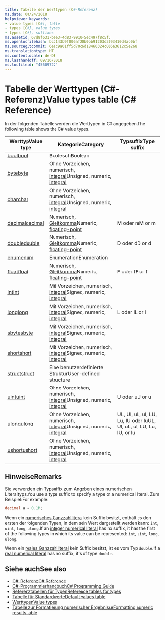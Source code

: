 ```yaml
---
title: Tabelle der Werttypen (C#-Referenz)
ms.date: 08/24/2018
helpviewer_keywords:
- value types [C#], table
- types [C#], value types
- types [C#], suffixes
ms.assetid: 67d8f631-b6e3-4d83-9910-5ec497f8c5f3
ms.openlocfilehash: bc7143b9f006af20b0bb91203d3093410d4ac0bf
ms.sourcegitcommit: 6eac9a01ff5d70c6d18460324c016a3612c5e268
ms.translationtype: HT
ms.contentlocale: de-DE
ms.lasthandoff: 09/16/2018
ms.locfileid: "45609722"
---
```

# <a name="value-types-table-c-reference"></a><span data-ttu-id="cce3d-102">Tabelle der Werttypen (C#-Referenz)</span><span class="sxs-lookup"><span data-stu-id="cce3d-102">Value types table (C# Reference)</span></span>

<span data-ttu-id="cce3d-103">In der folgenden Tabelle werden die Werttypen in C# angegeben.</span><span class="sxs-lookup"><span data-stu-id="cce3d-103">The following table shows the C# value types.</span></span>  
  
|<span data-ttu-id="cce3d-104">Werttyp</span><span class="sxs-lookup"><span data-stu-id="cce3d-104">Value type</span></span>|<span data-ttu-id="cce3d-105">Kategorie</span><span class="sxs-lookup"><span data-stu-id="cce3d-105">Category</span></span>|<span data-ttu-id="cce3d-106">Typsuffix</span><span class="sxs-lookup"><span data-stu-id="cce3d-106">Type suffix</span></span>|  
|----------------|--------------|-----------------|  
|[<span data-ttu-id="cce3d-107">bool</span><span class="sxs-lookup"><span data-stu-id="cce3d-107">bool</span></span>](bool.md)|<span data-ttu-id="cce3d-108">Boolesch</span><span class="sxs-lookup"><span data-stu-id="cce3d-108">Boolean</span></span>||  
|[<span data-ttu-id="cce3d-109">byte</span><span class="sxs-lookup"><span data-stu-id="cce3d-109">byte</span></span>](byte.md)|<span data-ttu-id="cce3d-110">Ohne Vorzeichen, numerisch, [integral](integral-types-table.md)</span><span class="sxs-lookup"><span data-stu-id="cce3d-110">Unsigned, numeric, [integral](integral-types-table.md)</span></span>||  
|[<span data-ttu-id="cce3d-111">char</span><span class="sxs-lookup"><span data-stu-id="cce3d-111">char</span></span>](char.md)|<span data-ttu-id="cce3d-112">Ohne Vorzeichen, numerisch, [integral](integral-types-table.md)</span><span class="sxs-lookup"><span data-stu-id="cce3d-112">Unsigned, numeric, [integral](integral-types-table.md)</span></span>||  
|[<span data-ttu-id="cce3d-113">decimal</span><span class="sxs-lookup"><span data-stu-id="cce3d-113">decimal</span></span>](decimal.md)|<span data-ttu-id="cce3d-114">Numerisch, [Gleitkomma](floating-point-types-table.md)</span><span class="sxs-lookup"><span data-stu-id="cce3d-114">Numeric, [floating-point](floating-point-types-table.md)</span></span>|<span data-ttu-id="cce3d-115">M oder m</span><span class="sxs-lookup"><span data-stu-id="cce3d-115">M or m</span></span>|  
|[<span data-ttu-id="cce3d-116">double</span><span class="sxs-lookup"><span data-stu-id="cce3d-116">double</span></span>](double.md)|<span data-ttu-id="cce3d-117">Numerisch, [Gleitkomma](floating-point-types-table.md)</span><span class="sxs-lookup"><span data-stu-id="cce3d-117">Numeric, [floating-point](floating-point-types-table.md)</span></span>|<span data-ttu-id="cce3d-118">D oder d</span><span class="sxs-lookup"><span data-stu-id="cce3d-118">D or d</span></span>|  
|[<span data-ttu-id="cce3d-119">enum</span><span class="sxs-lookup"><span data-stu-id="cce3d-119">enum</span></span>](enum.md)|<span data-ttu-id="cce3d-120">Enumeration</span><span class="sxs-lookup"><span data-stu-id="cce3d-120">Enumeration</span></span>||  
|[<span data-ttu-id="cce3d-121">float</span><span class="sxs-lookup"><span data-stu-id="cce3d-121">float</span></span>](float.md)|<span data-ttu-id="cce3d-122">Numerisch, [Gleitkomma](floating-point-types-table.md)</span><span class="sxs-lookup"><span data-stu-id="cce3d-122">Numeric, [floating-point](floating-point-types-table.md)</span></span>|<span data-ttu-id="cce3d-123">F oder f</span><span class="sxs-lookup"><span data-stu-id="cce3d-123">F or f</span></span>|  
|[<span data-ttu-id="cce3d-124">int</span><span class="sxs-lookup"><span data-stu-id="cce3d-124">int</span></span>](int.md)|<span data-ttu-id="cce3d-125">Mit Vorzeichen, numerisch, [integral](integral-types-table.md)</span><span class="sxs-lookup"><span data-stu-id="cce3d-125">Signed, numeric, [integral](integral-types-table.md)</span></span>||  
|[<span data-ttu-id="cce3d-126">long</span><span class="sxs-lookup"><span data-stu-id="cce3d-126">long</span></span>](long.md)|<span data-ttu-id="cce3d-127">Mit Vorzeichen, numerisch, [integral](integral-types-table.md)</span><span class="sxs-lookup"><span data-stu-id="cce3d-127">Signed, numeric, [integral](integral-types-table.md)</span></span>|<span data-ttu-id="cce3d-128">L oder l</span><span class="sxs-lookup"><span data-stu-id="cce3d-128">L or l</span></span>|  
|[<span data-ttu-id="cce3d-129">sbyte</span><span class="sxs-lookup"><span data-stu-id="cce3d-129">sbyte</span></span>](sbyte.md)|<span data-ttu-id="cce3d-130">Mit Vorzeichen, numerisch, [integral](integral-types-table.md)</span><span class="sxs-lookup"><span data-stu-id="cce3d-130">Signed, numeric, [integral](integral-types-table.md)</span></span>||  
|[<span data-ttu-id="cce3d-131">short</span><span class="sxs-lookup"><span data-stu-id="cce3d-131">short</span></span>](short.md)|<span data-ttu-id="cce3d-132">Mit Vorzeichen, numerisch, [integral](integral-types-table.md)</span><span class="sxs-lookup"><span data-stu-id="cce3d-132">Signed, numeric, [integral](integral-types-table.md)</span></span>||  
|[<span data-ttu-id="cce3d-133">struct</span><span class="sxs-lookup"><span data-stu-id="cce3d-133">struct</span></span>](struct.md)|<span data-ttu-id="cce3d-134">Eine benutzerdefinierte Struktur</span><span class="sxs-lookup"><span data-stu-id="cce3d-134">User-defined structure</span></span>||  
|[<span data-ttu-id="cce3d-135">uint</span><span class="sxs-lookup"><span data-stu-id="cce3d-135">uint</span></span>](uint.md)|<span data-ttu-id="cce3d-136">Ohne Vorzeichen, numerisch, [integral](integral-types-table.md)</span><span class="sxs-lookup"><span data-stu-id="cce3d-136">Unsigned, numeric, [integral](integral-types-table.md)</span></span>|<span data-ttu-id="cce3d-137">U oder u</span><span class="sxs-lookup"><span data-stu-id="cce3d-137">U or u</span></span>|  
|[<span data-ttu-id="cce3d-138">ulong</span><span class="sxs-lookup"><span data-stu-id="cce3d-138">ulong</span></span>](ulong.md)|<span data-ttu-id="cce3d-139">Ohne Vorzeichen, numerisch, [integral](integral-types-table.md)</span><span class="sxs-lookup"><span data-stu-id="cce3d-139">Unsigned, numeric, [integral](integral-types-table.md)</span></span>|<span data-ttu-id="cce3d-140">UL, Ul, uL, ul, LU, Lu, lU oder lu</span><span class="sxs-lookup"><span data-stu-id="cce3d-140">UL, Ul, uL, ul, LU, Lu, lU, or lu</span></span>|  
|[<span data-ttu-id="cce3d-141">ushort</span><span class="sxs-lookup"><span data-stu-id="cce3d-141">ushort</span></span>](ushort.md)|<span data-ttu-id="cce3d-142">Ohne Vorzeichen, numerisch, [integral](integral-types-table.md)</span><span class="sxs-lookup"><span data-stu-id="cce3d-142">Unsigned, numeric, [integral](integral-types-table.md)</span></span>||  

## <a name="remarks"></a><span data-ttu-id="cce3d-143">Hinweise</span><span class="sxs-lookup"><span data-stu-id="cce3d-143">Remarks</span></span>

<span data-ttu-id="cce3d-144">Sie verwenden ein Typsuffix zum Angeben eines numerischen Literaltyps.</span><span class="sxs-lookup"><span data-stu-id="cce3d-144">You use a type suffix to specify a type of a numerical literal.</span></span> <span data-ttu-id="cce3d-145">Zum Beispiel:</span><span class="sxs-lookup"><span data-stu-id="cce3d-145">For example:</span></span>

```csharp
decimal a = 0.1M;
```

<span data-ttu-id="cce3d-146">Wenn ein [numerisches Ganzzahlliteral](/dotnet/csharp/language-reference/language-specification/lexical-structure#integer-literals) kein Suffix besitzt, enthält es den ersten der folgenden Typen, in dem sein Wert dargestellt werden kann: `int`, `uint`, `long`, `ulong`.</span><span class="sxs-lookup"><span data-stu-id="cce3d-146">If an [integer numerical literal](/dotnet/csharp/language-reference/language-specification/lexical-structure#integer-literals) has no suffix, it has the first of the following types in which its value can be represented: `int`, `uint`, `long`, `ulong`.</span></span>

<span data-ttu-id="cce3d-147">Wenn ein [reales Ganzzahlliteral](/dotnet/csharp/language-reference/language-specification/lexical-structure#real-literals) kein Suffix besitzt, ist es vom Typ `double`.</span><span class="sxs-lookup"><span data-stu-id="cce3d-147">If a [real numerical literal](/dotnet/csharp/language-reference/language-specification/lexical-structure#real-literals) has no suffix, it's of type `double`.</span></span>

## <a name="see-also"></a><span data-ttu-id="cce3d-148">Siehe auch</span><span class="sxs-lookup"><span data-stu-id="cce3d-148">See also</span></span>

- [<span data-ttu-id="cce3d-149">C#-Referenz</span><span class="sxs-lookup"><span data-stu-id="cce3d-149">C# Reference</span></span>](../index.md)
- [<span data-ttu-id="cce3d-150">C#-Programmierhandbuch</span><span class="sxs-lookup"><span data-stu-id="cce3d-150">C# Programming Guide</span></span>](../../programming-guide/index.md)
- [<span data-ttu-id="cce3d-151">Referenztabellen für Typen</span><span class="sxs-lookup"><span data-stu-id="cce3d-151">Reference tables for types</span></span>](reference-tables-for-types.md)
- [<span data-ttu-id="cce3d-152">Tabelle für Standardwerte</span><span class="sxs-lookup"><span data-stu-id="cce3d-152">Default values table</span></span>](default-values-table.md)
- [<span data-ttu-id="cce3d-153">Werttypen</span><span class="sxs-lookup"><span data-stu-id="cce3d-153">Value types</span></span>](value-types.md)
- [<span data-ttu-id="cce3d-154">Tabelle zur Formatierung numerischer Ergebnisse</span><span class="sxs-lookup"><span data-stu-id="cce3d-154">Formatting numeric results table</span></span>](formatting-numeric-results-table.md)
